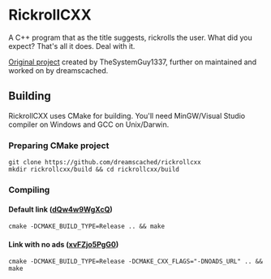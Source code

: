 # RickrollCXX

A C++ program that as the title suggests, rickrolls the user. What did you
expect? That's all it does. Deal with it.

[Original project][1] created by TheSystemGuy1337, further on maintained and worked
on by dreamscached.

## Building

RickrollCXX uses CMake for building. You'll need MinGW/Visual Studio 
compiler on Windows and GCC on Unix/Darwin.

### Preparing CMake project

```shell
git clone https://github.com/dreamscached/rickrollcxx
mkdir rickrollcxx/build && cd rickrollcxx/build
```

### Compiling

#### Default link ([dQw4w9WgXcQ](https://youtu.be/dQw4w9WgXcQ))

```shell
cmake -DCMAKE_BUILD_TYPE=Release .. && make
```

#### Link with no ads ([xvFZjo5PgG0](https://youtu.be/xvFZjo5PgG0))

```shell
cmake -DCMAKE_BUILD_TYPE=Release -DCMAKE_CXX_FLAGS="-DNOADS_URL" .. && make
```

[1]: https://github.com/TheSystemGuy1337/Rickroll
